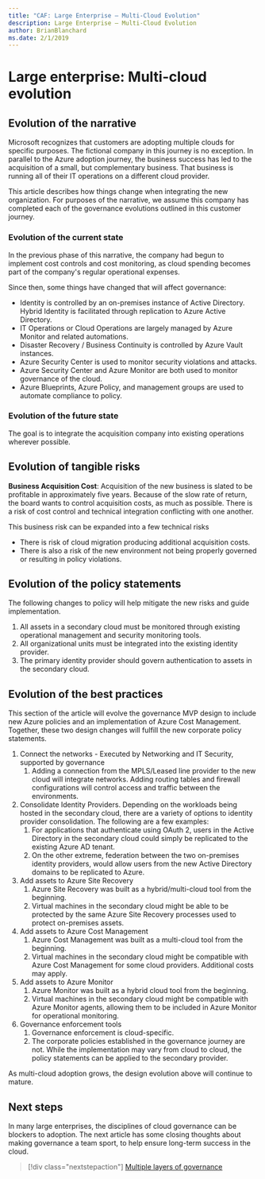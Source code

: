 ```yaml
---
title: "CAF: Large Enterprise – Multi-Cloud Evolution"
description: Large Enterprise – Multi-Cloud Evolution
author: BrianBlanchard
ms.date: 2/1/2019
---
```


# Large enterprise: Multi-cloud evolution

## Evolution of the narrative

Microsoft recognizes that customers are adopting multiple clouds for specific purposes. The fictional company in this journey is no exception. In parallel to the Azure adoption journey, the business success has led to the acquisition of a small, but complementary business. That business is running all of their IT operations on a different cloud provider.

This article describes how things change when integrating the new organization. For purposes of the narrative, we assume this company has completed each of the governance evolutions outlined in this customer journey.

### Evolution of the current state

In the previous phase of this narrative, the company had begun to implement cost controls and cost monitoring, as cloud spending becomes part of the company's regular operational expenses.

Since then, some things have changed that will affect governance:

- Identity is controlled by an on-premises instance of Active Directory. Hybrid Identity is facilitated through replication to Azure Active Directory.
- IT Operations or Cloud Operations are largely managed by Azure Monitor and related automations.
- Disaster Recovery / Business Continuity is controlled by Azure Vault instances.
- Azure Security Center is used to monitor security violations and attacks.
- Azure Security Center and Azure Monitor are both used to monitor governance of the cloud.
- Azure Blueprints, Azure Policy, and management groups are used to automate compliance to policy.

### Evolution of the future state

The goal is to integrate the acquisition company into existing operations wherever possible.

## Evolution of tangible risks

**Business Acquisition Cost**: Acquisition of the new business is slated to be profitable in approximately five years. Because of the slow rate of return, the board wants to control acquisition costs, as much as possible. There is a risk of cost control and technical integration conflicting with one another.

This business risk can be expanded into a few technical risks

- There is risk of cloud migration producing additional acquisition costs.
- There is also a risk of the new environment not being properly governed or resulting in policy violations.

## Evolution of the policy statements

The following changes to policy will help mitigate the new risks and guide implementation.

1. All assets in a secondary cloud must be monitored through existing operational management and security monitoring tools.
2. All organizational units must be integrated into the existing identity provider.
3. The primary identity provider should govern authentication to assets in the secondary cloud.

## Evolution of the best practices

This section of the article will evolve the governance MVP design to include new Azure policies and an implementation of Azure Cost Management. Together, these two design changes will fulfill the new corporate policy statements.

1. Connect the networks - Executed by Networking and IT Security, supported by governance
    1. Adding a connection from the MPLS/Leased line provider to the new cloud will integrate networks. Adding routing tables and firewall configurations will control access and traffic between the environments.
2. Consolidate Identity Providers. Depending on the workloads being hosted in the secondary cloud, there are a variety of options to identity provider consolidation. The following are a few examples:
    1. For applications that authenticate using OAuth 2, users in the Active Directory in the secondary cloud could simply be replicated to the existing Azure AD tenant.
    2. On the other extreme, federation between the two on-premises identity providers, would allow users from the new Active Directory domains to be replicated to Azure.
3. Add assets to Azure Site Recovery
    1. Azure Site Recovery was built as a hybrid/multi-cloud tool from the beginning.
    2. Virtual machines in the secondary cloud might be able to be protected by the same Azure Site Recovery processes used to protect on-premises assets.
4. Add assets to Azure Cost Management
    1. Azure Cost Management was built as a multi-cloud tool from the beginning.
    2. Virtual machines in the secondary cloud might be compatible with Azure Cost Management for some cloud providers. Additional costs may apply.
5. Add assets to Azure Monitor
    1. Azure Monitor was built as a hybrid cloud tool from the beginning.
    2. Virtual machines in the secondary cloud might be compatible with Azure Monitor agents, allowing them to be included in Azure Monitor for operational monitoring.
6. Governance enforcement tools
    1. Governance enforcement is cloud-specific.
    2. The corporate policies established in the governance journey are not. While the implementation may vary from cloud to cloud, the policy statements can be applied to the secondary provider.

As multi-cloud adoption grows, the design evolution above will continue to mature.

## Next steps

In many large enterprises, the disciplines of cloud governance can be blockers to adoption. The next article has some closing thoughts about making governance a team sport, to help ensure long-term success in the cloud.

> [!div class="nextstepaction"]
> [Multiple layers of governance](./multiple-layers-of-governance.md)
